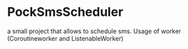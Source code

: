 # PockSmsScheduler
a small project that allows to schedule sms. 
Usage of worker (Coroutineworker and ListenableWorker) 
